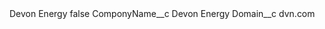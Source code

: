 <?xml version="1.0" encoding="UTF-8"?>
<CustomMetadata xmlns="http://soap.sforce.com/2006/04/metadata" xmlns:xsi="http://www.w3.org/2001/XMLSchema-instance" xmlns:xsd="http://www.w3.org/2001/XMLSchema">
    <label>Devon Energy</label>
    <protected>false</protected>
    <values>
        <field>ComponyName__c</field>
        <value xsi:type="xsd:string">Devon Energy</value>
    </values>
    <values>
        <field>Domain__c</field>
        <value xsi:type="xsd:string">dvn.com</value>
    </values>
</CustomMetadata>
